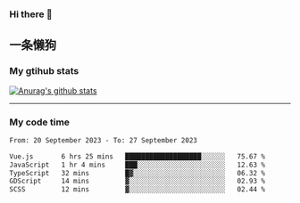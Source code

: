 ### Hi there 👋

## 一条懒狗
<!--
**kiss-me-quickly/kiss-me-quickly** is a ✨ _special_ ✨ repository because its `README.md` (this file) appears on your GitHub profile.

Here are some ideas to get you started:

- 🔭 I’m currently working on ...
- 🌱 I’m currently learning ...
- 👯 I’m looking to collaborate on ...
- 🤔 I’m looking for help with ...
- 💬 Ask me about ...
- 📫 How to reach me: ...
- 😄 Pronouns: ...
- ⚡ Fun fact: ...
-->


### My gtihub stats

[![Anurag's github stats](https://github-readme-stats.vercel.app/api?username=kiss-me-quickly)](https://github.com/anuraghazra/github-readme-stats)

***

### My code time

<!--START_SECTION:waka-->

```txt
From: 20 September 2023 - To: 27 September 2023

Vue.js       6 hrs 25 mins   ███████████████████░░░░░░   75.67 %
JavaScript   1 hr 4 mins     ███░░░░░░░░░░░░░░░░░░░░░░   12.63 %
TypeScript   32 mins         █▓░░░░░░░░░░░░░░░░░░░░░░░   06.32 %
GDScript     14 mins         ▓░░░░░░░░░░░░░░░░░░░░░░░░   02.93 %
SCSS         12 mins         ▓░░░░░░░░░░░░░░░░░░░░░░░░   02.44 %
```

<!--END_SECTION:waka-->
